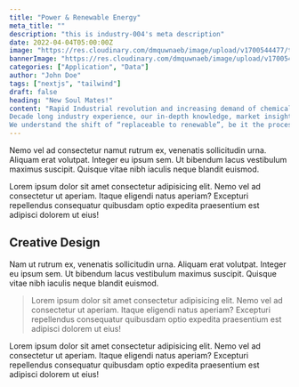 ```yaml
---
title: "Power & Renewable Energy"
meta_title: ""
description: "this is industry-004's meta description"
date: 2022-04-04T05:00:00Z
image: "https://res.cloudinary.com/dmquwnaeb/image/upload/v1700544477/talentWorkx/if1lumoff54lasttbyys.png"
bannerImage: "https://res.cloudinary.com/dmquwnaeb/image/upload/v1700544477/talentWorkx/if1lumoff54lasttbyys.png"
categories: ["Application", "Data"]
author: "John Doe"
tags: ["nextjs", "tailwind"]
draft: false
heading: "New Soul Mates!"
content: "Rapid Industrial revolution and increasing demand of chemicals in last one century has throttled the surge in use of power and energy globally leading to eco-environmental changes. Pollution is by far a compelling by product of Industrial & Chemical revolutions leading to a tactical shift towards clean power and energy sources globally.
Decade long industry experience, our in-depth knowledge, market insights and expertise in the Clean Power and Energy sector has been honed to perfection.
We understand the shift of “replaceable to renewable”, be it the processes or people we do it for you! In last few decades, while you discovered various means of renewable power and energy, we discovered the “Art of Shifting Replaceable workforce to Renewable One”."
---
```


Nemo vel ad consectetur namut rutrum ex, venenatis sollicitudin urna. Aliquam erat volutpat. Integer eu ipsum sem. Ut bibendum lacus vestibulum maximus suscipit. Quisque vitae nibh iaculis neque blandit euismod.

Lorem ipsum dolor sit amet consectetur adipisicing elit. Nemo vel ad consectetur ut aperiam. Itaque eligendi natus aperiam? Excepturi repellendus consequatur quibusdam optio expedita praesentium est adipisci dolorem ut eius!

## Creative Design

Nam ut rutrum ex, venenatis sollicitudin urna. Aliquam erat volutpat. Integer eu ipsum sem. Ut bibendum lacus vestibulum maximus suscipit. Quisque vitae nibh iaculis neque blandit euismod.

> Lorem ipsum dolor sit amet consectetur adipisicing elit. Nemo vel ad consectetur ut aperiam. Itaque eligendi natus aperiam? Excepturi repellendus consequatur quibusdam optio expedita praesentium est adipisci dolorem ut eius!

Lorem ipsum dolor sit amet consectetur adipisicing elit. Nemo vel ad consectetur ut aperiam. Itaque eligendi natus aperiam? Excepturi repellendus consequatur quibusdam optio expedita praesentium est adipisci dolorem ut eius!

